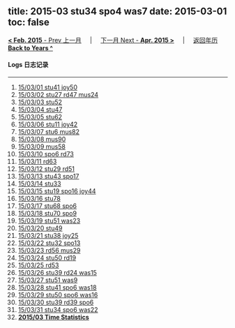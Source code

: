 title: 2015-03 stu34 spo4 was7
date: 2015-03-01
toc: false
---
[**< Feb. 2015** - Prev 上一月](/lifelogs/2015/02/index.html) &nbsp; &nbsp; | &nbsp; &nbsp; [下一月 Next - **Apr. 2015 >**](/lifelogs/2015/04/index.html) &nbsp; &nbsp; |  &nbsp; &nbsp; [返回年历 **Back to Years ^**](/lifelogs)
<br/>
#### Logs 日志记录
---
1. [15/03/01 stu41 joy50](/lifelogs/2015/03/d01.html)
2. [15/03/02 stu27 rd47 mus24](/lifelogs/2015/03/d02.html)
3. [15/03/03 stu52](/lifelogs/2015/03/d03.html)
4. [15/03/04 stu47](/lifelogs/2015/03/d04.html)
5. [15/03/05 stu62](/lifelogs/2015/03/d05.html)
6. [15/03/06 stu11 joy42](/lifelogs/2015/03/d06.html)
7. [15/03/07 stu6 mus82](/lifelogs/2015/03/d07.html)
8. [15/03/08 mus90](/lifelogs/2015/03/d08.html)
9. [15/03/09 mus58](/lifelogs/2015/03/d09.html)
10. [15/03/10 spo6 rd73](/lifelogs/2015/03/d10.html)
11. [15/03/11 rd63](/lifelogs/2015/03/d11.html)
12. [15/03/12 stu29  rd51](/lifelogs/2015/03/d12.html)
13. [15/03/13 stu43 spo17](/lifelogs/2015/03/d13.html)
14. [15/03/14 stu33](/lifelogs/2015/03/d14.html)
15. [15/03/15 stu19 spo16 joy44](/lifelogs/2015/03/d15.html)
16. [15/03/16 stu78](/lifelogs/2015/03/d16.html)
17. [15/03/17 stu68 spo6](/lifelogs/2015/03/d17.html)
18. [15/03/18 stu70 spo9](/lifelogs/2015/03/d18.html)
19. [15/03/19 stu51 was23](/lifelogs/2015/03/d19.html)
20. [15/03/20 stu49](/lifelogs/2015/03/d20.html)
21. [15/03/21 stu38 joy25](/lifelogs/2015/03/d21.html)
22. [15/03/22 stu32 spo13](/lifelogs/2015/03/d22.html)
23. [15/03/23 rd56 mus29](/lifelogs/2015/03/d23.html)
24. [15/03/24 stu50 rd19](/lifelogs/2015/03/d24.html)
25. [15/03/25 rd53](/lifelogs/2015/03/d25.html)
26. [15/03/26 stu39 rd24 was15](/lifelogs/2015/03/d26.html)
27. [15/03/27 stu51 was9](/lifelogs/2015/03/d27.html)
28. [15/03/28 stu41 spo6 was18](/lifelogs/2015/03/d28.html)
29. [15/03/29 stu50 spo6 was16](/lifelogs/2015/03/d29.html)
30. [15/03/30 stu39 rd39 spo6](/lifelogs/2015/03/d30.html)
31. [15/03/31 stu34 spo6 was22](/lifelogs/2015/03/d31.html)
32. **[2015/03 Time Statistics](/lifelogs/2015/03/time_stat.html)**
